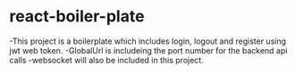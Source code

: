 # react-boiler-plate

-This project is a boilerplate which includes login, logout and register using jwt web token.
-GlobalUrl is includeing the port number for the backend api calls
-websocket will also be included in this project.
